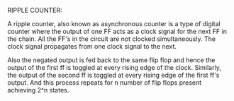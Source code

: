 RIPPLE COUNTER: 

A ripple counter, also known as asynchronous counter is a type of digital counter where the output of one FF acts as a clock signal for the next FF in the chain. All the FF's in the circuit are not clocked simultaneously. The clock signal propagates from one clock signal to the next.

Also the negated output is fed back to the same flip flop and hence the output of the first ff is toggled at every rising edge of the clock. 
Similarly, the output of the second ff is toggled at every rising edge of the first ff's output. And this process repeats for n number of flip flops present achieving 2^n states. 
